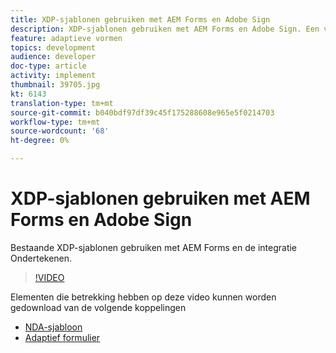 ```yaml
---
title: XDP-sjablonen gebruiken met AEM Forms en Adobe Sign
description: XDP-sjablonen gebruiken met AEM Forms en Adobe Sign. Een video waarin de bestaande XDP-sjablonen worden benut met AEM Forms en waarin de integratie wordt ondertekend.
feature: adaptieve vormen
topics: development
audience: developer
doc-type: article
activity: implement
thumbnail: 39705.jpg
kt: 6143
translation-type: tm+mt
source-git-commit: b040bdf97df39c45f175288608e965e5f0214703
workflow-type: tm+mt
source-wordcount: '68'
ht-degree: 0%

---
```


# XDP-sjablonen gebruiken met AEM Forms en Adobe Sign

Bestaande XDP-sjablonen gebruiken met AEM Forms en de integratie Ondertekenen.

>[!VIDEO](https://video.tv.adobe.com/v/39705/?quality=9&learn=on)

Elementen die betrekking hebben op deze video kunnen worden gedownload van de volgende koppelingen

* [NDA-sjabloon](assets/nda-agreement-xdp-template.zip)
* [Adaptief formulier](assets/nda-agreement-af-with-xdp-template.zip)
